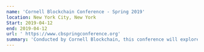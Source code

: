 ```yaml
---
name: 'Cornell Blockchain Conference - Spring 2019'
location: New York City, New York
Start: 2019-04-12
end: 2019-04-12
url: ' https://www.cbspringconference.org'
summary: 'Conducted by Cornell Blockchain, this conference will explore four different topics on blockchains: platforms, regulation, security tokens, and growth & adaption.'
---
```

